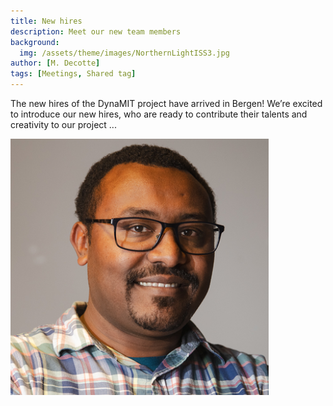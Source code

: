 ```yaml
---
title: New hires
description: Meet our new team members
background:
  img: /assets/theme/images/NorthernLightISS3.jpg
author: [M. Decotte]
tags: [Meetings, Shared tag]
---
```


The new hires of the DynaMIT project have arrived in Bergen! We’re excited to introduce our new hires, who are ready to contribute their talents and creativity to our project ...

![Alt Text](/assets/theme/images/Fasil.png)